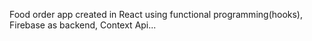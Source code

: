 Food order app created in React using functional programming(hooks), Firebase as backend, Context Api...

